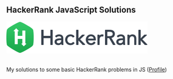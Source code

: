 ## HackerRank JavaScript Solutions
![HackerRank logo](https://github.com/angeline-vidhula-js/hackerrank-js/blob/master/hacker-rank-logo.png)


<br/>My solutions to some basic HackerRank problems in JS ([Profile](https://www.hackerrank.com/angelinevidhula))
